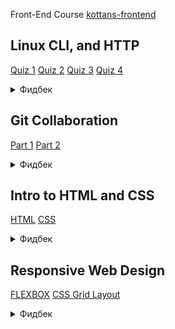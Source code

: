 Front-End Course [kottans-frontend](https://github.com/kottans/frontend/blob/2022_UA/contents.md)
## Linux CLI, and HTTP
[Quiz 1](https://github.com/prev1ew/kottans-frontend/blob/main/task_linux_cli/q1.png)
[Quiz 2](https://github.com/prev1ew/kottans-frontend/blob/main/task_linux_cli/q2.png)
[Quiz 3](https://github.com/prev1ew/kottans-frontend/blob/main/task_linux_cli/q3.png)
[Quiz 4](https://github.com/prev1ew/kottans-frontend/blob/main/task_linux_cli/q4.png)
<details>
<summary>Фидбек</summary>
  <details>
    <summary>Что узнал нового</summary>
    Узнал про некие команды линукса, которые мне никогда не нужны были
    Ознакомился как в различных библиотеках юзать HTTP
  </details>

  <details>
    <summary>Что удивило</summary>
    Если мы проходим эти команды линукса то вероятнее всего они каким-то образом мне понадобятся в прохождении курса целиком
  </details>

  <details>
    <summary>Что планирую использовать</summary>
    Http requests with React, по линухе врядли чтото с нового материала нужно будет при повседневном использовании линукса (там все-таки DE обычно ставят что бы не юзать эти команды)
  </details>
</details>

## Git Collaboration
[Part 1](https://github.com/prev1ew/kottans-frontend/blob/main/task_git_collaboration/p1.png)
[Part 2](https://github.com/prev1ew/kottans-frontend/blob/main/task_git_collaboration/p2.png)
<details>
<summary>Фидбек</summary>
  <details>
    <summary>Что узнал нового</summary>
    Гит оказывается многофункциональный
  </details>

  <details>
    <summary>Что удивило</summary>
    Пройденный функционал про разработке соло врядли както будет полезен (т.е. и при прохождении этого курса вполне вероятно тоже)
  </details>

  <details>
    <summary>Что планирую использовать</summary>
    Пока соло разрабатываю - нечего, при командной работе крайне редко но все-же нужно будет использовать пройденное
  </details>
</details>

## Intro to HTML and CSS
[HTML](https://github.com/prev1ew/kottans-frontend/blob/main/task_html_css_intro/HTML.png)
[CSS](https://github.com/prev1ew/kottans-frontend/blob/main/task_html_css_intro/CSS.png)
<details>
<summary>Фидбек</summary>
  <details>
    <summary>Что узнал нового</summary>
    В целом ничего, так как раньше сталкивался с HTML и CSS
  </details>

  <details>
    <summary>Что удивило</summary>
    Нечего, все в рамках ожидаемого
  </details>

  <details>
    <summary>Что планирую использовать</summary>
    HTML и CSS неотъемлемая часть front-end разработки, поэтому все планирую использовать при разработке front-end части
  </details>
</details>

## Responsive Web Design
[FLEXBOX](https://github.com/prev1ew/kottans-frontend/blob/main/task_responsive_web_design/Flex.png)
[CSS Grid Layout](https://github.com/prev1ew/kottans-frontend/blob/main/task_responsive_web_design/Grid.png)
<details>
<summary>Фидбек</summary>
  <details>
    <summary>Что узнал нового</summary>
    Для меня эти 2 раздела были новыми, т.е. все что узнал - новое
  </details>

  <details>
    <summary>Что удивило</summary>
    Все настраивается конкретно в CSS файле
  </details>

  <details>
    <summary>Что планирую использовать</summary>
    И то и другое очень полезно когда хочешь сделать сайт, который будет нормально отображаться как на телефоне так и на ПК
  </details>
</details>
